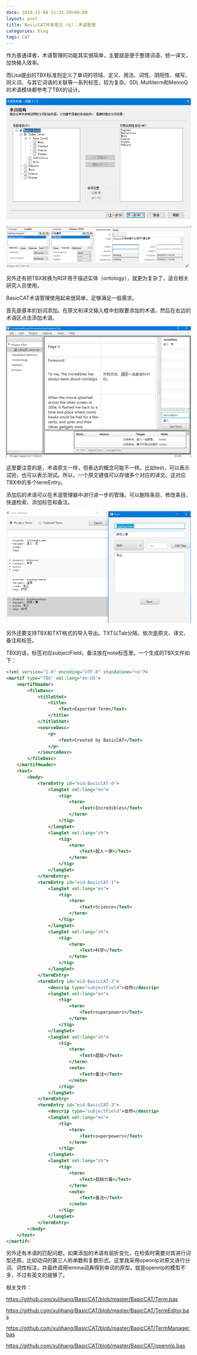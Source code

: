```yaml
---
date: 2018-11-08 11:31:50+08:00
layout: post
title: BasicCAT开发笔记（七）：术语管理
categories: blog
tags: CAT
---
```


作为普通译者，术语管理的功能其实很简单，主要就是便于整理词语，统一译文，加快输入效率。

而Lisa提出的TBX标准则定义了单词的领域、定义、用法、词性、阴阳性、缩写、同义词、与其它词语的关联等一系列标签，较为复杂。SDL Multiterm和MemoQ的术语模块都参考了TBX的设计。

![](https://github.com/xulihang/xulihang.github.io/raw/master/album/term-management/multiterm.png)

![](https://github.com/xulihang/xulihang.github.io/raw/master/album/term-management/addterm.png)

另外还有把TBX转换为RDF用于描述实体（ontology），就更为复杂了，适合相关研究人员使用。

BasicCAT术语管理使用起来很简单，足够满足一般需求。

首先是基本的划词添加。在原文和译文输入框中划取要添加的术语，然后在右边的术语区点击添加术语。

![](https://github.com/xulihang/xulihang.github.io/raw/master/album/basiccat/addterm.png)

这里要注意的是，术语原文一样，但表达的概念可能不一样。比如test，可以表示试验，也可以表示测试。所以，一个原文键值可以存储多个对应的译文。这对应TBX中的多个termEntry。

添加后的术语可以在术语管理器中进行进一步的管理。可以删除条目、修改条目、快速检索、添加标签和备注。

![](https://github.com/xulihang/xulihang.github.io/raw/master/album/basiccat/editterm.png)

另外还要支持TBX和TXT格式的导入导出。TXT以Tab分隔，依次是原文、译文、备注和标签。

TBX的话，标签对应subjectField，备注放在note标签里。一个生成的TBX文件如下：

```xml
<?xml version="1.0" encoding="UTF-8" standalone="no"?>
<martif type="TBX" xml:lang="en-US">
    <martifHeader>
        <fileDesc>
            <titleStmt>
                <title>
                    <Text>Exported Term</Text>
                </title>
            </titleStmt>
            <sourceDesc>
                <p>
                    <Text>Created by BasicCAT</Text>
                </p>
            </sourceDesc>
        </fileDesc>
    </martifHeader>
    <text>
        <body>
            <termEntry id="eid-BasicCAT-0">
                <langSet xml:lang="en">
                    <tig>
                        <term>
                            <Text>Incredibles</Text>
                        </term>
                    </tig>
                </langSet>
                <langSet xml:lang="zh">
                    <tig>
                        <term>
                            <Text>超人一家</Text>
                        </term>
                    </tig>
                </langSet>
            </termEntry>
            <termEntry id="eid-BasicCAT-1">
                <langSet xml:lang="en">
                    <tig>
                        <term>
                            <Text>Science</Text>
                        </term>
                    </tig>
                </langSet>
                <langSet xml:lang="zh">
                    <tig>
                        <term>
                            <Text>科学</Text>
                        </term>
                    </tig>
                </langSet>
            </termEntry>
            <termEntry id="eid-BasicCAT-2">
                <descrip type="subjectField">自然</descrip>
                <langSet xml:lang="en">
                    <tig>
                        <term>
                            <Text>superpowers</Text>
                        </term>
                    </tig>
                </langSet>
                <langSet xml:lang="zh">
                    <tig>
                        <term>
                            <Text>超能</Text>
                        </term>
                        <note>
                            <Text>备注</Text>
                        </note>
                    </tig>
                </langSet>
            </termEntry>
            <termEntry id="eid-BasicCAT-3">
                <descrip type="subjectField">自然</descrip>
                <langSet xml:lang="en">
                    <tig>
                        <term>
                            <Text>superpowers</Text>
                        </term>
                    </tig>
                </langSet>
                <langSet xml:lang="zh">
                    <tig>
                        <term>
                            <Text>超级力量</Text>
                        </term>
                        <note>
                            <Text>备注</Text>
                        </note>
                    </tig>
                </langSet>
            </termEntry>
        </body>
    </text>
</martif>
```

另外还有术语的匹配问题，如果添加的术语有屈折变化，在检索时需要对其进行词型还原。比如动词的第三人称单数和复数形式。这里我采用opennlp对原文进行分词、词性标注，并最终调用lemma词典得到单词的原型。就是opennlp的模型不多，不过有英文的就够了。


相关文件：

<https://github.com/xulihang/BasicCAT/blob/master/BasicCAT/Term.bas>

<https://github.com/xulihang/BasicCAT/blob/master/BasicCAT/TermEditor.bas>

<https://github.com/xulihang/BasicCAT/blob/master/BasicCAT/TermManager.bas>

<https://github.com/xulihang/BasicCAT/blob/master/BasicCAT/opennlp.bas>